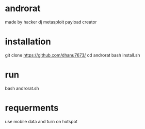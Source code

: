 # androrat
made by hacker dj 
metasploit payload creator
# installation
git clone https://github.com/dhanu7673/
      cd androrat
         bash install.sh
# run
bash androrat.sh
# requerments
use mobile data and turn on hotspot 
